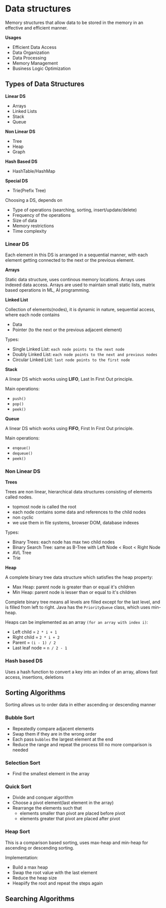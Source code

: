 # Data structures

Memory structures that allow data to be stored in the memory in an effective and efficient manner.

**Usages**

- Efficient Data Access
- Data Organization
- Data Processing
- Memory Management
- Business Logic Optimization

## Types of Data Structures

**Linear DS**

- Arrays
- Linked Lists
- Stack
- Queue

**Non Linear DS**

- Tree
- Heap
- Graph

**Hash Based DS**

- HashTable/HashMap

**Special DS**

- Trie(Prefix Tree)

Choosing a DS, depends on

- Type of operations (searching, sorting, insert/update/delete)
- Frequency of the operations
- Size of data
- Memory restrictions
- Time complexity

### Linear DS

Each element in this DS is arranged in a sequential manner, with each element getting connected to the next or the
previous element.

**Arrays**

Static data structure, uses continous memory locations. Arrays uses indexed data access. Arrays are used to
maintain small static lists, matrix based operations in ML, AI programming.

**Linked List**

Collection of elements(nodes), it is dynamic in nature, sequential access, where each node contains

- Data
- Pointer (to the next or the previous adjacent element)

Types:

- Single Linked List:  `each node points to the next node`
- Doubly Linked List: `each node points to the next and previous nodes`
- Circular Linked List: `last node points to the first node`

**Stack**

A linear DS which works using **LIFO**, Last In First Out principle.

Main operations:

- `push()`
- `pop()`
- `peek()`

**Queue**

A linear DS which works using **FIFO**, First In First Out principle.

Main operations:

- `enqeue()`
- `dequeue()`
- `peek()`

### Non Linear DS

**Trees**

Trees are non linear, hierarchical data structures consisting of elements called nodes.

- topmost node is called the root
- each node contains some data and references to the child nodes
- non cyclic
- we use them in file systems, browser DOM, database indexes

Types:

- Binary Trees: each node has max two child nodes
- Binary Search Tree: same as B-Tree with Left Node < Root < Right Node
- AVL Tree
- Trie

**Heap**

A complete binary tree data structure which satisfies the heap property:

- Max Heap: parent node is greater than or equal it's children
- Min Heap: parent node is lesser than or equal to it's children

Complete binary tree means all levels are filled except for the last level, and is filled from left to right.
Java has the `PriorityQueue` class, which uses min-heap. 

Heaps can be implemented as an array `(for an array with index i)`:

- Left child = `2 * i + 1`
- Right child = `2 * i + 2`
- Parent =  `(i - 1) / 2`
- Last leaf node = `n / 2 - 1`

### Hash based DS

Uses a hash function to convert a key into an index of an array, allows fast access, insertions, deletions

## Sorting Algorithms

Sorting allows us to order data in either ascending or descending manner

### Bubble Sort

- Repeatedly compare adjacent elements
- Swap them if they are in the wrong order
- Each pass `bubbles` the largest element at the end
- Reduce the range and repeat the process till no more comparison is needed

### Selection Sort

- Find the smallest element in the array

### Quick Sort

- Divide and conquer algorithm
- Choose a pivot element(last element in the array)
- Rearrange the elements such that
    - elements smaller than pivot are placed before pivot
    - elements greater that pivot are placed after pivot

### Heap Sort

This is a comparison based sorting, uses max-heap and min-heap for ascending or descending sorting.

Implementation:
- Build a max heap
- Swap the root value with the last element
- Reduce the heap size
- Heapiify the root and repeat the steps again

## Searching Algorithms


